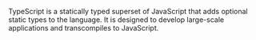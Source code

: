 TypeScript is a statically typed superset of JavaScript that adds optional static types to the language. It is designed to develop large-scale applications and transcompiles to JavaScript. 